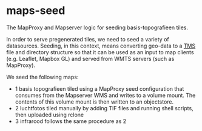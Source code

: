 # maps-seed

The MapProxy and Mapserver logic for seeding basis-topografieen tiles.

In order to serve pregenerated tiles, we need to seed a variety of datasources.
Seeding, in this context, means converting geo-data to a [TMS](https://en.wikipedia.org/wiki/Tile_Map_Service) file and directory structure so that it can be used as an input to map clients (e.g.  Leaflet, Mapbox GL) and served from WMTS servers (such as MapProxy).

We seed the following maps:

- 1 basis topografieen
    tiled using a MapProxy seed configuration that consumes from the Mapserver WMS and writes to a volume mount. The contents of this volume mount is then written to an objectstore.
- 2 luchtfotos tiled manually by adding TIF files and running shell scripts, then uploaded using rclone
- 3 infrarood follows the same procedure as 2
